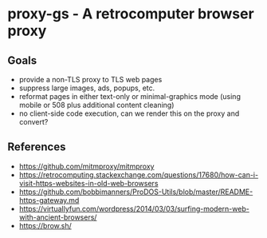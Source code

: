 # proxy-gs - A retrocomputer browser proxy

## Goals

- provide a non-TLS proxy to TLS web pages
- suppress large images, ads, popups, etc.
- reformat pages in either text-only or minimal-graphics mode (using mobile or 508 plus additional content cleaning)
- no client-side code execution, can we render this on the proxy and convert?


## References

- https://github.com/mitmproxy/mitmproxy
- https://retrocomputing.stackexchange.com/questions/17680/how-can-i-visit-https-websites-in-old-web-browsers
- https://github.com/bobbimanners/ProDOS-Utils/blob/master/README-https-gateway.md
- https://virtuallyfun.com/wordpress/2014/03/03/surfing-modern-web-with-ancient-browsers/
- https://brow.sh/



